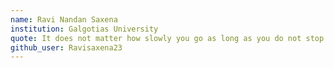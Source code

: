 ```yaml
---
name: Ravi Nandan Saxena
institution: Galgotias University
quote: It does not matter how slowly you go as long as you do not stop.
github_user: Ravisaxena23
---
```

